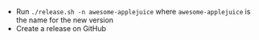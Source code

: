 - Run `./release.sh -n awesome-applejuice` where `awesome-applejuice` is the name for the new version
- Create a release on GitHub

